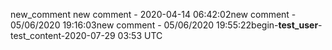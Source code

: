 
new_comment
new comment - 2020-04-14 06:42:02new comment - 05/06/2020 19:16:03new comment - 05/06/2020 19:55:22begin-**test_user**-test_content-2020-07-29 03:53 UTC 
